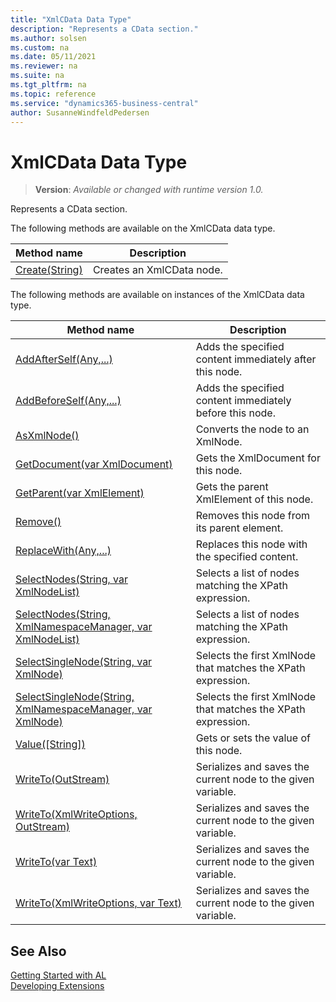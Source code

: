 ```yaml
---
title: "XmlCData Data Type"
description: "Represents a CData section."
ms.author: solsen
ms.custom: na
ms.date: 05/11/2021
ms.reviewer: na
ms.suite: na
ms.tgt_pltfrm: na
ms.topic: reference
ms.service: "dynamics365-business-central"
author: SusanneWindfeldPedersen
---
```

[//]: # (START>DO_NOT_EDIT)
[//]: # (IMPORTANT:Do not edit any of the content between here and the END>DO_NOT_EDIT.)
[//]: # (Any modifications should be made in the .xml files in the ModernDev repo.)
# XmlCData Data Type
> **Version**: _Available or changed with runtime version 1.0._

Represents a CData section.


The following methods are available on the XmlCData data type.


|Method name|Description|
|-----------|-----------|
|[Create(String)](xmlcdata-create-method.md)|Creates an XmlCData node.|

The following methods are available on instances of the XmlCData data type.

|Method name|Description|
|-----------|-----------|
|[AddAfterSelf(Any,...)](xmlcdata-addafterself-method.md)|Adds the specified content immediately after this node.|
|[AddBeforeSelf(Any,...)](xmlcdata-addbeforeself-method.md)|Adds the specified content immediately before this node.|
|[AsXmlNode()](xmlcdata-asxmlnode-method.md)|Converts the node to an XmlNode.|
|[GetDocument(var XmlDocument)](xmlcdata-getdocument-method.md)|Gets the XmlDocument for this node.|
|[GetParent(var XmlElement)](xmlcdata-getparent-method.md)|Gets the parent XmlElement of this node.|
|[Remove()](xmlcdata-remove-method.md)|Removes this node from its parent element.|
|[ReplaceWith(Any,...)](xmlcdata-replacewith-method.md)|Replaces this node with the specified content.|
|[SelectNodes(String, var XmlNodeList)](xmlcdata-selectnodes-string-xmlnodelist-method.md)|Selects a list of nodes matching the XPath expression.|
|[SelectNodes(String, XmlNamespaceManager, var XmlNodeList)](xmlcdata-selectnodes-string-xmlnamespacemanager-xmlnodelist-method.md)|Selects a list of nodes matching the XPath expression.|
|[SelectSingleNode(String, var XmlNode)](xmlcdata-selectsinglenode-string-xmlnode-method.md)|Selects the first XmlNode that matches the XPath expression.|
|[SelectSingleNode(String, XmlNamespaceManager, var XmlNode)](xmlcdata-selectsinglenode-string-xmlnamespacemanager-xmlnode-method.md)|Selects the first XmlNode that matches the XPath expression.|
|[Value([String])](xmlcdata-value-method.md)|Gets or sets the value of this node.|
|[WriteTo(OutStream)](xmlcdata-writeto-outstream-method.md)|Serializes and saves the current node to the given variable.|
|[WriteTo(XmlWriteOptions, OutStream)](xmlcdata-writeto-xmlwriteoptions-outstream-method.md)|Serializes and saves the current node to the given variable.|
|[WriteTo(var Text)](xmlcdata-writeto-text-method.md)|Serializes and saves the current node to the given variable.|
|[WriteTo(XmlWriteOptions, var Text)](xmlcdata-writeto-xmlwriteoptions-text-method.md)|Serializes and saves the current node to the given variable.|

[//]: # (IMPORTANT: END>DO_NOT_EDIT)
## See Also
[Getting Started with AL](../../devenv-get-started.md)  
[Developing Extensions](../../devenv-dev-overview.md)  